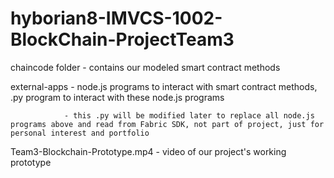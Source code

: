 # hyborian8-IMVCS-1002-BlockChain-ProjectTeam3

chaincode folder - contains our modeled smart contract methods

external-apps - node.js programs to interact with smart contract methods, .py program to interact with these node.js programs

                - this .py will be modified later to replace all node.js programs above and read from Fabric SDK, not part of project, just for personal interest and portfolio

Team3-Blockchain-Prototype.mp4 - video of our project's working prototype
